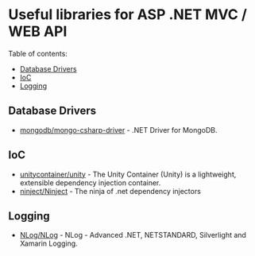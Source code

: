 # Useful libraries for ASP .NET MVC / WEB API

Table of contents:
- [Database Drivers](#ui-components)
- [IoC](#ioc)
- [Logging](#ioc)

## Database Drivers
- [mongodb/mongo-csharp-driver](https://github.com/mongodb/mongo-csharp-driver) - .NET Driver for MongoDB.

## IoC
- [unitycontainer/unity](https://github.com/unitycontainer/unity) - The Unity Container (Unity) is a lightweight, extensible dependency injection container. 
- [ninject/Ninject](https://github.com/ninject/ninject) - The ninja of .net dependency injectors

## Logging
- [NLog/NLog](https://github.com/NLog/NLog) - NLog - Advanced .NET, NETSTANDARD, Silverlight and Xamarin Logging.
